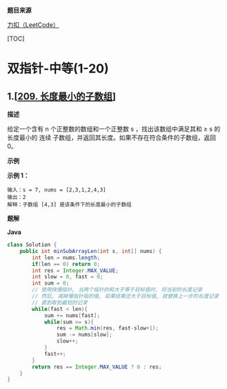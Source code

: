 **题目来源**

[力扣（LeetCode）](https://leetcode-cn.com/)

[TOC]



# 双指针-中等(1-20)

## 1.[[209. 长度最小的子数组](https://leetcode-cn.com/problems/minimum-size-subarray-sum/)]

**描述**

给定一个含有 n 个正整数的数组和一个正整数 s ，找出该数组中满足其和 ≥ s 的长度最小的 连续 子数组，并返回其长度。如果不存在符合条件的子数组，返回 0。

**示例**

**示例 1：**

```
输入：s = 7, nums = [2,3,1,2,4,3]
输出：2
解释：子数组 [4,3] 是该条件下的长度最小的子数组
```

**题解**

**Java**

```java
class Solution {
    public int minSubArrayLen(int s, int[] nums) {
        int len = nums.length;
        if(len == 0) return 0;
        int res = Integer.MAX_VALUE;
        int slow = 0, fast = 0;
        int sum = 0;
        // 使用快慢指针, 当两个指针的和大于等于目标值时, 将当前的长度记录
        // 然后, 减掉慢指针指的值, 如果结果还大于目标值, 就替换上一步的长度记录
        // 直到取到最短的记录
        while(fast < len){
            sum += nums[fast];
            while(sum >= s){
                res = Math.min(res, fast-slow+1);
                sum -= nums[slow];
                slow++;
            }
            fast++;
        }
        return res == Integer.MAX_VALUE ? 0 : res;
    }
}
```